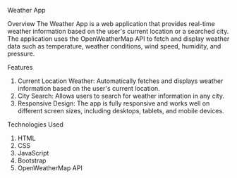 Weather App

Overview
The Weather App is a web application that provides real-time weather information based on the user's current location or a searched city. The application uses the OpenWeatherMap API to fetch and display weather data such as temperature, weather conditions, wind speed, humidity, and pressure.

Features
1. Current Location Weather: Automatically fetches and displays weather information based on the user's current location.
2. City Search: Allows users to search for weather information in any city.
3. Responsive Design: The app is fully responsive and works well on different screen sizes, including desktops, tablets, and mobile devices.

Technologies Used
1. HTML
2. CSS
3. JavaScript
4. Bootstrap
5. OpenWeatherMap API
